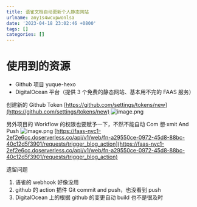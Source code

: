 ```yaml
---
title: 语雀文档自动更新个人静态网站
urlname: any1s4wcvpwonlsa
date: '2023-04-18 23:02:46 +0800'
tags: []
categories: []
---
```


# 使用到的资源

- Github 项目 yuque-hexo
- DigitalOcean 平台（提供 3 个免费的静态网站、基本用不完的 FAAS 服务）

创建新的 Github Token [https://github.com/settings/tokens/new](https://github.com/settings/tokens/new)
![image.png](https://cdn.nlark.com/yuque/0/2023/png/25470165/1681831164170-8d6e65c4-5b1f-4961-bd79-5be0e25aa6ea.png#averageHue=%2312161b&clientId=u32eda884-8a82-4&from=paste&height=616&id=ue5a98db1&name=image.png&originHeight=1232&originWidth=1572&originalType=binary∶=2&rotation=0&showTitle=false&size=458287&status=done&style=none&taskId=uac0c34ed-957d-4a04-bda2-f8dab44d8ef&title=&width=786)

另外项目的 Workflow 的权限也要赋予一下，不然不能自动 Com 想·xmit And Push
![image.png](https://cdn.nlark.com/yuque/0/2023/png/25470165/1681833851766-752c8359-cab1-4d69-bd81-cb124e0b4c77.png#averageHue=%23f6f4ef&clientId=u78ba09c2-fa6e-4&from=paste&height=338&id=ud933c097&name=image.png&originHeight=676&originWidth=1472&originalType=binary∶=2&rotation=0&showTitle=false&size=537458&status=done&style=none&taskId=u716fb6d4-2c03-46fa-9ae7-5d525bfac41&title=&width=736)
[https://faas-nyc1-2ef2e6cc.doserverless.co/api/v1/web/fn-a29550ce-0972-45d8-88bc-40c12d5f3901/requests/trigger_blog_action](https://faas-nyc1-2ef2e6cc.doserverless.co/api/v1/web/fn-a29550ce-0972-45d8-88bc-40c12d5f3901/requests/trigger_blog_action)

遗留问题

1. 语雀的 webhook 好像没用
2. github 的 action 插件 Git commit and push，也没看到 push
3. DigitalOcean 上的根据 github 的变更自动 build 也不是很及时
